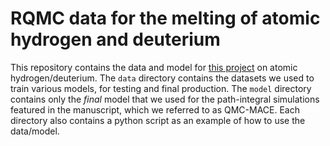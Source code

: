 # RQMC data for the melting of atomic hydrogen and deuterium

This repository contains the data and model for [this project](https://doi.org/10.48550/arXiv.2409.19484) on atomic hydrogen/deuterium. The `data` directory contains the datasets we used to train various models, for testing and final production. The `model` directory contains only the *final* model that we used for the path-integral simulations featured in the manuscript, which we referred to as QMC-MACE. Each directory also contains a python script as an example of how to use the data/model.

